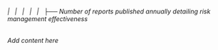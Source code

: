 ###### |   |   |   |   |   ├── Number of reports published annually detailing risk management effectiveness

*Add content here*